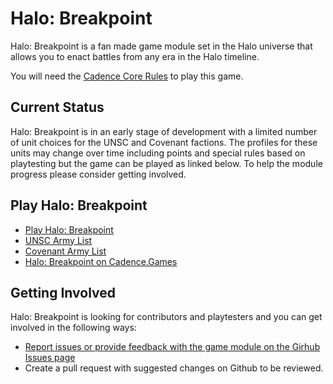 # Halo: Breakpoint 

Halo: Breakpoint is a fan made game module set in the Halo universe that allows you to enact battles from any era in the Halo timeline.

You will need the [Cadence Core Rules](https://Cadence.Games/core-rules/) to play this game.

## Current Status

Halo: Breakpoint is in an early stage of development with a limited number of unit choices for the UNSC and Covenant factions. The profiles for these units may change over time including points and special rules based on playtesting but the game can be played as linked below. To help the module progress please consider getting involved.

## Play Halo: Breakpoint 

- [Play Halo: Breakpoint](https://github.com/open-source-tabletop/halo-breakpoint/blob/main/halo-breakpoint.md)
- [UNSC Army List](https://github.com/open-source-tabletop/halo-breakpoint/blob/main/army-lists/unsc-army-list.md)
- [Covenant Army List](https://github.com/open-source-tabletop/halo-breakpoint/blob/main/army-lists/covenant-army-list.md)
- [Halo: Breakpoint on Cadence.Games](https://cadence.games/halo-breakpoint/)

## Getting Involved

Halo: Breakpoint is looking for contributors and playtesters and you can get involved in the following ways:

- [Report issues or provide feedback with the game module on the Girhub Issues page](https://github.com/open-source-tabletop/halo-breakpoint/issues)
- Create a pull request with suggested changes on Github to be reviewed.